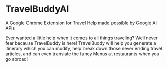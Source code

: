 # TravelBuddyAI
A Google Chrome Extension for Travel Help made possible by Google AI APIs


Ever wanted a little help when it comes to all things traveling? Well never fear because TravelBuddy is here! TravelBuddy will help you generate a itinerary which you can modify, help break down those never ending travel articles, and can even translate the fancy Menus at restaurants when you go abroad!
